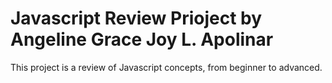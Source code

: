 # Javascript Review Prioject by Angeline Grace Joy L. Apolinar
This project is a review of Javascript concepts, from beginner to advanced.

